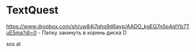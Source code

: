 # TextQuest
https://www.dropbox.com/sh/uw84i7phq9d6ayp/AADO_kgEQ7n5p4qIYb7TuE5ma?dl=0 - Папку закинуть в корень диска D















sos
at
